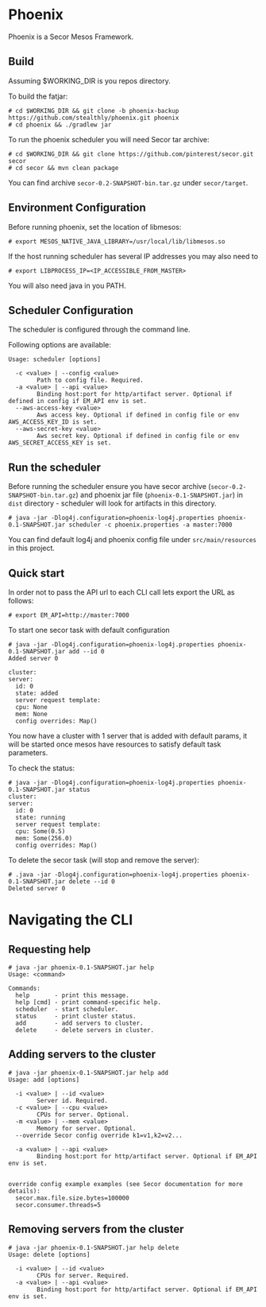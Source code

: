 Phoenix
======================

Phoenix is a Secor Mesos Framework.

Build
-------------
Assuming $WORKING_DIR is you repos directory.

To build the fatjar:
    
    # cd $WORKING_DIR && git clone -b phoenix-backup https://github.com/stealthly/phoenix.git phoenix   
    # cd phoenix && ./gradlew jar

To run the phoenix scheduler you will need Secor tar archive:
    
    # cd $WORKING_DIR && git clone https://github.com/pinterest/secor.git secor
    # cd secor && mvn clean package

You can find archive `secor-0.2-SNAPSHOT-bin.tar.gz` under `secor/target`.

Environment Configuration
--------------------------

Before running phoenix, set the location of libmesos:

    # export MESOS_NATIVE_JAVA_LIBRARY=/usr/local/lib/libmesos.so

If the host running scheduler has several IP addresses you may also need to

    # export LIBPROCESS_IP=<IP_ACCESSIBLE_FROM_MASTER>
    
You will also need java in you PATH.

Scheduler Configuration
----------------------

The scheduler is configured through the command line.

Following options are available:
```
Usage: scheduler [options]

  -c <value> | --config <value>
        Path to config file. Required.
  -a <value> | --api <value>
        Binding host:port for http/artifact server. Optional if defined in config if EM_API env is set.
  --aws-access-key <value>
        Aws access key. Optional if defined in config file or env AWS_ACCESS_KEY_ID is set.
  --aws-secret-key <value>
        Aws secret key. Optional if defined in config file or env AWS_SECRET_ACCESS_KEY is set.

```

Run the scheduler
-----------------

Before running the scheduler ensure you have secor archive (`secor-0.2-SNAPSHOT-bin.tar.gz`) and phoenix jar file (`phoenix-0.1-SNAPSHOT.jar`)
in `dist` directory - scheduler will look for artifacts in this directory. 

    # java -jar -Dlog4j.configuration=phoenix-log4j.properties phoenix-0.1-SNAPSHOT.jar scheduler -c phoenix.properties -a master:7000

You can find default log4j and phoenix config file under `src/main/resources` in this project. 

Quick start
-----------

In order not to pass the API url to each CLI call lets export the URL as follows:

```
# export EM_API=http://master:7000
```

To start one secor task with default configuration 

```
# java -jar -Dlog4j.configuration=phoenix-log4j.properties phoenix-0.1-SNAPSHOT.jar add --id 0
Added server 0

cluster:
server:
  id: 0
  state: added
  server request template:
  cpu: None
  mem: None
  config overrides: Map()
```

You now have a cluster with 1 server that is added with default params, it will be started once mesos have resources to satisfy default task parameters.

To check the status:

```
# java -jar -Dlog4j.configuration=phoenix-log4j.properties phoenix-0.1-SNAPSHOT.jar status
cluster:
server:
  id: 0
  state: running
  server request template:
  cpu: Some(0.5)
  mem: Some(256.0)
  config overrides: Map()

```

To delete the secor task (will stop and remove the server):

```
# .java -jar -Dlog4j.configuration=phoenix-log4j.properties phoenix-0.1-SNAPSHOT.jar delete --id 0
Deleted server 0
```

Navigating the CLI
==================

Requesting help
---------------

```
# java -jar phoenix-0.1-SNAPSHOT.jar help
Usage: <command>

Commands:
  help       - print this message.
  help [cmd] - print command-specific help.
  scheduler  - start scheduler.
  status     - print cluster status.
  add        - add servers to cluster.
  delete     - delete servers in cluster.
```

Adding servers to the cluster
-------------------------------

```
# java -jar phoenix-0.1-SNAPSHOT.jar help add
Usage: add [options]

  -i <value> | --id <value>
        Server id. Required.
  -c <value> | --cpu <value>
        CPUs for server. Optional.
  -m <value> | --mem <value>
        Memory for server. Optional.
  --override Secor config override k1=v1,k2=v2...
        
  -a <value> | --api <value>
        Binding host:port for http/artifact server. Optional if EM_API env is set.


override config example examples (see Secor documentation for more details):
  secor.max.file.size.bytes=100000    
  secor.consumer.threads=5                      
```

Removing servers from the cluster
----------------------------------

```
# java -jar phoenix-0.1-SNAPSHOT.jar help delete
Usage: delete [options]

  -i <value> | --id <value>
        CPUs for server. Required.
  -a <value> | --api <value>
        Binding host:port for http/artifact server. Optional if EM_API env is set.
```